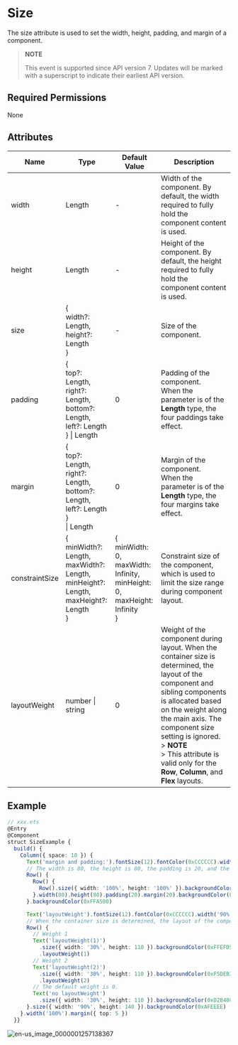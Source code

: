 # Size

The size attribute is used to set the width, height, padding, and margin of a component.

>  **NOTE**
>
>  This event is supported since API version 7. Updates will be marked with a superscript to indicate their earliest API version.


## Required Permissions

None


## Attributes


| Name| Type| Default Value| Description|
| -------- | -------- | -------- | -------- |
| width | Length | - | Width of the component. By default, the width required to fully hold the component content is used.|
| height | Length | - | Height of the component. By default, the height required to fully hold the component content is used.|
| size | {<br>width?: Length,<br>height?: Length<br>} | - | Size of the component.|
| padding | {<br>top?: Length,<br>right?: Length,<br>bottom?: Length,<br>left?: Length<br>} \| Length | 0 | Padding of the component.<br>When the parameter is of the **Length** type, the four paddings take effect.|
| margin | {<br>top?: Length,<br>right?: Length,<br>bottom?: Length,<br>left?: Length<br>}<br>\| Length | 0 | Margin of the component.<br>When the parameter is of the **Length** type, the four margins take effect.|
| constraintSize | {<br>minWidth?: Length,<br>maxWidth?: Length,<br>minHeight?: Length,<br>maxHeight?: Length<br>} | {<br>minWidth: 0,<br>maxWidth: Infinity,<br>minHeight: 0,<br>maxHeight: Infinity<br>} | Constraint size of the component, which is used to limit the size range during component layout.|
| layoutWeight | number \| string | 0 | Weight of the component during layout. When the container size is determined, the layout of the component and sibling components is allocated based on the weight along the main axis. The component size setting is ignored.<br>> **NOTE**<br>> This attribute is valid only for the **Row**, **Column**, and **Flex** layouts.|


## Example

```ts
// xxx.ets
@Entry
@Component
struct SizeExample {
  build() {
    Column({ space: 10 }) {
      Text('margin and padding:').fontSize(12).fontColor(0xCCCCCC).width('90%')
      // The width is 80, the height is 80, the padding is 20, and the margin is 20.
      Row() {
        Row() {
          Row().size({ width: '100%', height: '100%' }).backgroundColor(0xAFEEEE)
        }.width(80).height(80).padding(20).margin(20).backgroundColor(0xFDF5E6)
      }.backgroundColor(0xFFA500)

      Text('layoutWeight').fontSize(12).fontColor(0xCCCCCC).width('90%')
      // When the container size is determined, the layout of the component and sibling components is allocated based on the weight along the main axis. The component size setting is ignored.
      Row() {
        // Weight 1
        Text('layoutWeight(1)')
          .size({ width: '30%', height: 110 }).backgroundColor(0xFFEFD5).textAlign(TextAlign.Center)
          .layoutWeight(1)
        // Weight 2
        Text('layoutWeight(2)')
          .size({ width: '30%', height: 110 }).backgroundColor(0xF5DEB3).textAlign(TextAlign.Center)
          .layoutWeight(2)
        // The default weight is 0.
        Text('no layoutWeight')
          .size({ width: '30%', height: 110 }).backgroundColor(0xD2B48C).textAlign(TextAlign.Center)
      }.size({ width: '90%', height: 140 }).backgroundColor(0xAFEEEE)
    }.width('100%').margin({ top: 5 })
  }}
```

![en-us_image_0000001257138367](figures/en-us_image_0000001257138367.gif)
